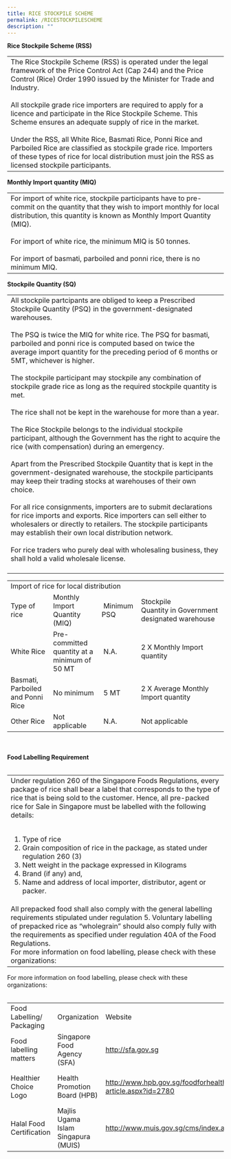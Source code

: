 ```yaml
---
title: RICE STOCKPILE SCHEME
permalink: /RICESTOCKPILESCHEME
description: ""
---
```

<strong>Rice Stockpile Scheme (RSS)</strong>

<table cellspacing="0" cellpadding="10">
	<tbody>
		<tr>
			<td>The Rice Stockpile Scheme (RSS) is operated under the legal framework of the Price Control Act (Cap 244) and the Price Control (Rice) Order 1990 issued by the Minister for Trade and Industry.<br>
			<br>
			All stockpile grade rice importers are required&nbsp;to apply for a licence and&nbsp;participate in the Rice Stockpile Scheme. This Scheme ensures an adequate supply of rice in the market.<br>
			<br>
			Under the RSS, all White Rice, Basmati Rice, Ponni Rice and Parboiled Rice are classified as stockpile grade rice. Importers of these types of rice for local distribution must join the RSS as licensed stockpile participants.</td>
		</tr>
	</tbody>
</table>
<strong>Monthly Import quantity (MIQ)</strong>

<table cellspacing="0" cellpadding="10">
	<tbody>
<tr>
			<td>For import of white rice, stockpile participants have to pre-commit on the quantity that they wish to import monthly for local distribution, this quantity is known as Monthly Import Quantity (MIQ).<br>
			<br>
			For import of white rice, the minimum MIQ is 50 tonnes.<br>
			<br>
			For import of basmati, parboiled and ponni rice, there is no minimum MIQ.</td>
		</tr>
	</tbody>
</table>
<strong>Stockpile Quantity (SQ)</strong>
<table cellspacing="0" cellpadding="10">
	<tbody>
<tr>
			<td>All stockpile partcipants are obliged to keep a Prescribed Stockpile Quantity (PSQ) in the government-designated warehouses. <br>
			<br>
			The PSQ is twice the MIQ for white rice.  The PSQ for basmati, parboiled and ponni rice is computed based on twice the average import quantity for the preceding period of 6 months or 5MT, whichever is higher.<br>
			<br>
			The stockpile participant may stockpile any combination of stockpile grade rice as long as the required stockpile quantity is met.<br><br>
			The rice shall not be kept in the warehouse for more than a year.<br><br>
			The Rice Stockpile belongs to the individual stockpile participant, although the Government has the right to acquire the rice (with compensation) during an emergency.<br><br>
			Apart from the Prescribed Stockpile Quantity that is kept in the government-designated warehouse, the stockpile participants may keep their trading stocks at warehouses of their own choice.<br><br>
			For all rice consignments, importers are to submit declarations for rice imports and exports. Rice importers can sell either to wholesalers or directly to retailers. The stockpile participants may establish their own local distribution network.<br><br>
			For rice traders who purely deal with wholesaling business, they shall hold a valid wholesale license.<br><br>
			</td>
		</tr>
	</tbody>
</table>
	<table cellspacing="0" cellpadding="10" border="0">
		<thead>
		</thead>
		<tbody>
			<tr>
				<td colspan="4">Import of rice for local distribution</td>
			</tr>
			<tr>
				<td>Type of rice</td>
				<td>Monthly Import Quantity (MIQ)</td>
				<td>&nbsp;Minimum PSQ</td>
				<td>Stockpile Quantity&nbsp;in&nbsp;Government<br>
				designated warehouse</td>
			</tr>
			<tr>
				<td>White Rice</td>
				<td>Pre-committed quantity at a minimum of 50 MT</td>
				<td>&nbsp;N.A.</td>
				<td>2 X Monthly Import quantity</td>
			</tr>
			<tr>
				<td>Basmati, Parboiled and Ponni Rice</td>
				<td>No minimum</td>
				<td>&nbsp;5 MT</td>
				<td>2 X Average Monthly Import quantity</td>
			</tr>
			<tr>
				<td>Other Rice</td>
				<td>Not applicable</td>
				<td>&nbsp;N.A.</td>
				<td>Not applicable</td>
			</tr>
		</tbody>
	</table>
	<br>
	<br>
	<strong>Food Labelling Requirement</strong><br>
	&nbsp;
	<table cellspacing="0" cellpadding="10">
		<tbody>
			<tr>
				<td>Under regulation 260 of the Singapore Foods Regulations, every package of rice shall bear a label that corresponds to the type of rice that is being sold to the customer. Hence,&nbsp;all pre-packed rice for Sale in Singapore must be labelled with the following details:<br>
				&nbsp;
				<ol>
					<li>Type of rice</li>
					<li>Grain composition of rice in the package, as stated under regulation 260 (3)</li>
					<li>Nett weight in the package expressed in Kilograms</li>
					<li>Brand (if any) and,</li>
					<li>Name and address of local importer, distributor, agent or packer.</li>
				</ol></td>
</tr>
			<tr>
				<td>
				All prepacked food shall also comply with the general labelling requirements stipulated under regulation 5. Voluntary labelling of prepacked rice as “wholegrain” should also comply fully with the requirements as specified under regulation 40A of the Food Regulations. <br>For more information on food labelling, please check with these organizations:</td></tr></tbody></table>

<p>For more information on food labelling, please check with these organizations:
  <br>
  &nbsp;
</p>
<table cellspacing="0" cellpadding="10" border="0">
  <thead>
  </thead>
  <tbody>
    <tr>
      <td>Food Labelling/ Packaging
      </td>
      <td>Organization
      </td>
      <td>Website
      </td>
      <td>Contact
      </td>
    </tr>
    <tr>
      <td>Food labelling matters
      </td>
      <td>Singapore Food Agency (SFA)
      </td>
      <td>
        <p><a href="http://sfa.gov.sg/">http://sfa.gov.sg</a>
        </p>
      </td>
      <td>6805-2871
      </td>
    </tr>
    <tr>
      <td>Healthier Choice Logo
      </td>
      <td>Health Promotion Board (HPB)
      </td>
      <td><a target="_blank" href="http://www.hpb.gov.sg/foodforhealth/article.aspx?id=2780">http://www.hpb.gov.sg/foodforhealth/
        <br>
        article.aspx?id=2780</a>
      </td>
      <td>6435-3276 /
        <br>
        6435-3683
      </td>
    </tr>
    <tr>
      <td>Halal Food Certification
      </td>
      <td>Majlis Ugama Islam Singapura (MUIS)
      </td>
      <td><a target="_blank" href="http://www.muis.gov.sg/cms/index.aspx">http://www.muis.gov.sg/cms/index.aspx</a>
      </td>
      <td>6359-1199
      </td>
    </tr>
  </tbody>
</table>